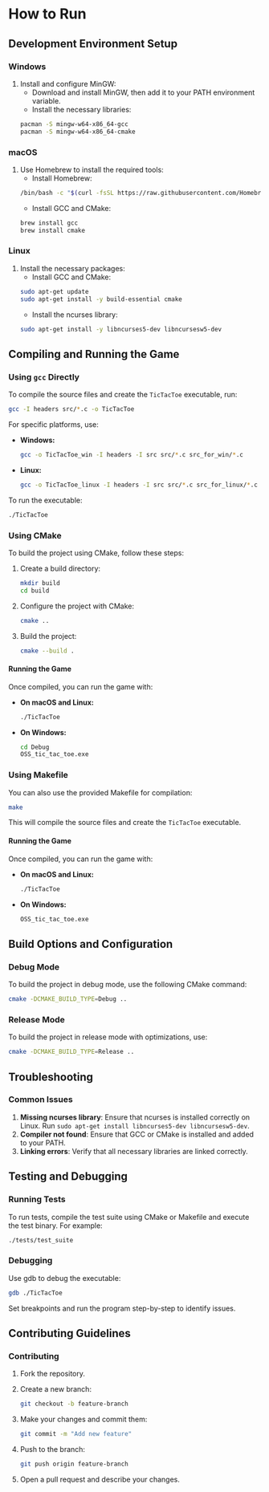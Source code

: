 # How to Run

## Development Environment Setup

### Windows

1. Install and configure MinGW:
    - Download and install MinGW, then add it to your PATH environment variable.
    - Install the necessary libraries:
    ```bash
    pacman -S mingw-w64-x86_64-gcc
    pacman -S mingw-w64-x86_64-cmake
    ```

### macOS

1. Use Homebrew to install the required tools:
    - Install Homebrew:
    ```bash
    /bin/bash -c "$(curl -fsSL https://raw.githubusercontent.com/Homebrew/install/HEAD/install.sh)"
    ```
    - Install GCC and CMake:
    ```bash
    brew install gcc
    brew install cmake
    ```

### Linux

1. Install the necessary packages:
    - Install GCC and CMake:
    ```bash
    sudo apt-get update
    sudo apt-get install -y build-essential cmake
    ```
    - Install the ncurses library:
    ```bash
    sudo apt-get install -y libncurses5-dev libncursesw5-dev
    ```

## Compiling and Running the Game

### Using `gcc` Directly

To compile the source files and create the `TicTacToe` executable, run:

```bash
gcc -I headers src/*.c -o TicTacToe
```

For specific platforms, use:

- **Windows:**

    ```bash
    gcc -o TicTacToe_win -I headers -I src src/*.c src_for_win/*.c
    ```

- **Linux:**

    ```bash
    gcc -o TicTacToe_linux -I headers -I src src/*.c src_for_linux/*.c -lncurses
    ```

To run the executable:

```bash
./TicTacToe
```

### Using CMake

To build the project using CMake, follow these steps:

1. Create a build directory:

    ```bash
    mkdir build
    cd build
    ```

2. Configure the project with CMake:

    ```bash
    cmake ..
    ```

3. Build the project:

    ```bash
    cmake --build .
    ```

#### Running the Game

Once compiled, you can run the game with:

- **On macOS and Linux:**

    ```bash
    ./TicTacToe
    ```

- **On Windows:**

    ```bash
    cd Debug
    OSS_tic_tac_toe.exe
    ```

### Using Makefile

You can also use the provided Makefile for compilation:

```bash
make
```

This will compile the source files and create the `TicTacToe` executable.

#### Running the Game

Once compiled, you can run the game with:

- **On macOS and Linux:**

    ```bash
    ./TicTacToe
    ```

- **On Windows:**

    ```bash
    OSS_tic_tac_toe.exe
    ```

## Build Options and Configuration

### Debug Mode

To build the project in debug mode, use the following CMake command:

```bash
cmake -DCMAKE_BUILD_TYPE=Debug ..
```

### Release Mode

To build the project in release mode with optimizations, use:

```bash
cmake -DCMAKE_BUILD_TYPE=Release ..
```

## Troubleshooting

### Common Issues

1. **Missing ncurses library**: Ensure that ncurses is installed correctly on Linux. Run `sudo apt-get install libncurses5-dev libncursesw5-dev`.
2. **Compiler not found**: Ensure that GCC or CMake is installed and added to your PATH.
3. **Linking errors**: Verify that all necessary libraries are linked correctly.

## Testing and Debugging

### Running Tests

To run tests, compile the test suite using CMake or Makefile and execute the test binary. For example:

```bash
./tests/test_suite
```

### Debugging

Use gdb to debug the executable:

```bash
gdb ./TicTacToe
```

Set breakpoints and run the program step-by-step to identify issues.

## Contributing Guidelines

### Contributing

1. Fork the repository.
2. Create a new branch:

    ```bash
    git checkout -b feature-branch
    ```

3. Make your changes and commit them:

    ```bash
    git commit -m "Add new feature"
    ```

4. Push to the branch:

    ```bash
    git push origin feature-branch
    ```

5. Open a pull request and describe your changes.
